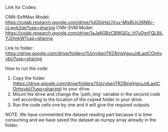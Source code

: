 Link for Codes: 

CNN-SoftMax Model: https://colab.research.google.com/drive/1gG0sHzLIVuv-MlsBUn26N9c-cLwyk2qp?usp=sharing
CNN-SVM Model: https://colab.research.google.com/drive/1aJa6GBzCBWQGz_H7uDgrFQL8iLYJOmkW?usp=sharing

Link to folder: https://drive.google.com/drive/folders/1UzvybenTRZ8inpVgouJdLaxtCOnhvvbU?usp=sharing

How to run the code

1. Copy the folder (https://drive.google.com/drive/folders/1UzvybenTRZ8inpVgouJdLaxtCOnhvvbU?usp=sharing) to your drive.
2. Mount the drive and change the 'path_img' variable in the second code cell according to the location of the copied folder in your drive.
3. Run the code cells one by one and it will give the required outputs.

NOTE: We have commented the dataset reading part because it is time consuming and we have saved the dataset as numpy array already in the folder.